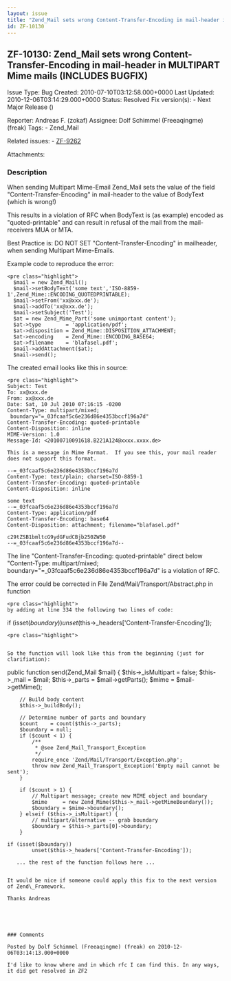 ```yaml
---
layout: issue
title: "Zend_Mail sets wrong Content-Transfer-Encoding in mail-header in MULTIPART Mime mails (INCLUDES BUGFIX)"
id: ZF-10130
---
```


ZF-10130: Zend\_Mail sets wrong Content-Transfer-Encoding in mail-header in MULTIPART Mime mails (INCLUDES BUGFIX)
------------------------------------------------------------------------------------------------------------------

 Issue Type: Bug Created: 2010-07-10T03:12:58.000+0000 Last Updated: 2010-12-06T03:14:29.000+0000 Status: Resolved Fix version(s): - Next Major Release ()
 
 Reporter:  Andreas F. (zokaf)  Assignee:  Dolf Schimmel (Freeaqingme) (freak)  Tags: - Zend\_Mail
 
 Related issues: - [ZF-9262](/issues/browse/ZF-9262)
 
 Attachments: 
### Description

When sending Multipart Mime-Email Zend\_Mail sets the value of the field "Content-Transfer-Encoding" in mail-header to the value of BodyText (which is wrong!)

This results in a violation of RFC when BodyText is (as example) encoded as "quoted-printable" and can result in refusal of the mail from the mail-receivers MUA or MTA.

Best Practice is: DO NOT SET "Content-Transfer-Encoding" in mailheader, when sending Multipart Mime-Emails.

Example code to reproduce the error:

 
    <pre class="highlight">
      $mail = new Zend_Mail();
      $mail->setBodyText('some text','ISO-8859-1',Zend_Mime::ENCODING_QUOTEDPRINTABLE);
      $mail->setFrom('xx@xxx.de');
      $mail->addTo('xx@xxx.de');
      $mail->setSubject('Test');
      $at = new Zend_Mime_Part('some unimportant content');
      $at->type        = 'application/pdf';
      $at->disposition = Zend_Mime::DISPOSITION_ATTACHMENT;
      $at->encoding    = Zend_Mime::ENCODING_BASE64;
      $at->filename    = 'blafasel.pdf';
      $mail->addAttachment($at);
      $mail->send();


The created email looks like this in source:

 
    <pre class="highlight">
    Subject: Test
    To: xx@xxx.de
    From: xx@xxx.de
    Date: Sat, 10 Jul 2010 07:16:15 -0200
    Content-Type: multipart/mixed;
     boundary="=_03fcaaf5c6e236d86e4353bccf196a7d"
    Content-Transfer-Encoding: quoted-printable
    Content-Disposition: inline
    MIME-Version: 1.0
    Message-Id: <20100710091618.B221A124@xxxx.xxxx.de>
    
    This is a message in Mime Format.  If you see this, your mail reader does not support this format.
    
    --=_03fcaaf5c6e236d86e4353bccf196a7d
    Content-Type: text/plain; charset=ISO-8859-1
    Content-Transfer-Encoding: quoted-printable
    Content-Disposition: inline
    
    some text
    --=_03fcaaf5c6e236d86e4353bccf196a7d
    Content-Type: application/pdf
    Content-Transfer-Encoding: base64
    Content-Disposition: attachment; filename="blafasel.pdf"
    
    c29tZSB1bmltcG9ydGFudCBjb250ZW50
    --=_03fcaaf5c6e236d86e4353bccf196a7d--


The line "Content-Transfer-Encoding: quoted-printable" direct below "Content-Type: multipart/mixed; boundary="=\_03fcaaf5c6e236d86e4353bccf196a7d" is a violation of RFC.

The error could be corrected in File Zend/Mail/Transport/Abstract.php in function

 
    <pre class="highlight">
    by adding at line 334 the following two lines of code:
    


if (isset($boundary)) unset($this->\_headers['Content-Transfer-Encoding']);

 
    <pre class="highlight">
    
    
    So the function will look like this from the beginning (just for clarifiation):
    
    


public function send(Zend\_Mail $mail) { $this->\_isMultipart = false; $this->\_mail = $mail; $this->\_parts = $mail->getParts(); $mime = $mail->getMime();

 
        // Build body content
        $this->_buildBody();
    
        // Determine number of parts and boundary
        $count    = count($this->_parts);
        $boundary = null;
        if ($count < 1) {
            /**
             * @see Zend_Mail_Transport_Exception
             */
            require_once 'Zend/Mail/Transport/Exception.php';
            throw new Zend_Mail_Transport_Exception('Empty mail cannot be sent');
        }
    
        if ($count > 1) {
            // Multipart message; create new MIME object and boundary
            $mime     = new Zend_Mime($this->_mail->getMimeBoundary());
            $boundary = $mime->boundary();
        } elseif ($this->_isMultipart) {
            // multipart/alternative -- grab boundary
            $boundary = $this->_parts[0]->boundary;
        }
    
    if (isset($boundary))
            unset($this->_headers['Content-Transfer-Encoding']);
    
       ... the rest of the function follows here ...


```

It would be nice if someone could apply this fix to the next version of Zend\_Framework.

Thanks Andreas

 

 

### Comments

Posted by Dolf Schimmel (Freeaqingme) (freak) on 2010-12-06T03:14:13.000+0000

I'd like to know where and in which rfc I can find this. In any ways, it did get resolved in ZF2

 

 